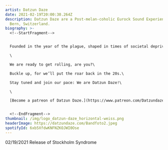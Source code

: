 ```yaml
---
artist: Datzun Daze
date: 2021-02-19T20:00:30.264Z
description: Datzun Daze are a Post-melan-coholic Eurock Sound Experience out of
  Bern, Switzerland.
biography: >-
  <!--StartFragment-->


  Founded in the year of the plague, shaped in times of societal deprivation, nurtured by Polly, muse of sacred song, driven by the goal of playing on stages near you, soon.\

  \

  We are ready to get rolling, are you?\

  Buckle up, for we’ll put the roar back in the 20s.\

  Stay tuned and join our pace: We are Datzun Daze!\

  \

  [Become a patreon of Datzun Daze.](https://www.patreon.com/Datzundaze)


  <!--EndFragment-->
thumbnail: /img/logo_datzun-daze_horizontal-weiss.png
headerImage: https://datzundaze.com/Bandfoto2.jpeg
spotifyId: 6xb5XfdwKNFNZKOJWI0Ose
---
```

02/19/2021 Release of Stockholm Syndrome